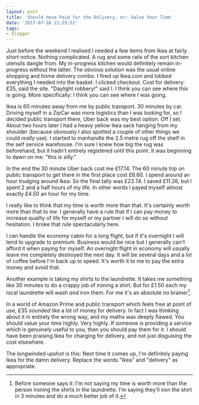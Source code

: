 ```yaml
---
layout: post
title: 'Should Have Paid for the Delivery, or: Value Your Time'
date: '2017-07-16 21:29:52'
tags:
- blogger
---
```


Just before the weekend I realised I needed a few items from Ikea at fairly short notice. Nothing complicated. A rug and some rails of the sort kitchen utensils dangle from. My in-progress kitchen would definitely remain in-progress without the latter. The obvious solution was the usual online shopping and home delivery combo. I fired up Ikea.com and lobbed everything I needed into the basket. I clicked checkout. Cost for delivery: £35, said the site. "Daylight robbery!" said I. I think you can see where this is going. More specifically: I think you can see where *I* was going.

Ikea is 60 minutes away from me by public transport. 30 minutes by car. Driving myself in a ZipCar was more logistics than I was looking for, so I decided public transport there, Uber back was my best option. Off I set. About two hours later I had a heavy yellow Ikea sack hanging from my shoulder (because obviously I also spotted a couple of other things we could *really* use). I started to manhandle the 2.5 metre rug off the shelf in the self service warehouse. I'm sure I knew how big the rug was beforehand, but it hadn't entirely registered until this point. It was beginning to dawn on me: "this is silly."

In the end the 30 minute Uber back cost me £17.14. The 60 minute trip on public transport to get there in the first place cost £6.60. I spend around an hour trudging around Ikea. So the final tally was £23.74. I saved £11.26, but I spent 2 and a half hours of my life. In other words I payed myself almost exactly £4.50 an hour for my time.

I really like to think that my time is worth more than that. It's certainly worth more than that to *me*. I generally have a rule that if I can pay money to increase quality of life for myself or my partner I will do so without hesitation. I broke that rule spectacularly here.

I can handle the economy cabin for a long flight, but if it's overnight I will tend to upgrade to premium. Business would be nice but I generally can't afford it when paying for myself. An overnight flight in economy will usually leave me completely destroyed the next day. It will be several days and a lot of coffee before I'm back up to speed. It's worth it to me to pay the extra money and avoid that.

Another example is taking my shirts to the laundrette. It takes me something like 30 minutes to do a crappy job of ironing a shirt. But for £1.50 each my local laundrette will wash *and* iron them. For me it's an absolute no brainer[^1].

In a world of Amazon Prime and public transport which feels free at point of use, £35 *sounded* like a lot of money for delivery. In fact I was thinking about it in entirely the wrong way, and my maths was deeply flawed. You should value your time highly. Very highly. If someone is providing a service which is genuinely useful to you, then you should pay them for it. I should have been praising Ikea for charging for delivery, and not just disguising the cost elsewhere.

The longwinded upshot is this: Next time it comes up, I'm definitely paying Ikea for the damn delivery. Replace the words "Ikea" and "delivery" as appropriate.

[^1]: Before someone says it: I'm not saying my time is worth more than the person ironing the shirts in the laundrette. I'm saying they'll iron the shirt in 3 minutes and do a *much* better job of it.